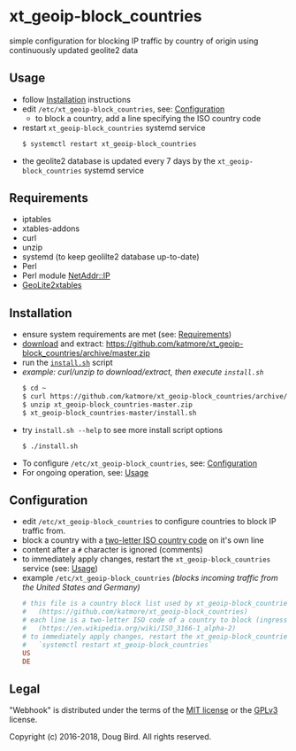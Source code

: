 # xt_geoip-block_countries
simple configuration for blocking IP traffic by country of origin using continuously updated geolite2 data

## Usage
 * follow [Installation](#Installation) instructions
 * edit `/etc/xt_geoip-block_countries`, see: [Configuration](#Configuration)
   * to block a country, add a line specifying the ISO country code
 * restart `xt_geoip-block_countries` systemd service
   ```sh
   $ systemctl restart xt_geoip-block_countries
   ```
 * the geolite2 database is updated every 7 days by the `xt_geoip-block_countries` systemd service

## Requirements
 * iptables
 * xtables-addons
 * curl
 * unzip
 * systemd (to keep geolilte2 database up-to-date)
 * Perl
 * Perl module [NetAddr::IP](https://metacpan.org/pod/NetAddr::IP)
 * [GeoLite2xtables](https://github.com/mschmitt/GeoLite2xtables)

## Installation
 * ensure system requirements are met (see: [Requirements](#Requirements))
 * [download](https://github.com/katmore/xt_geoip-block_countries/archive/master.zip) and extract: https://github.com/katmore/xt_geoip-block_countries/archive/master.zip
 * run the [`install.sh`](https://github.com/katmore/xt_geoip-block_countries/blob/master/install.sh) script
 * *example: curl/unzip to download/extract, then execute `install.sh`*
    ```sh
    $ cd ~
    $ curl https://github.com/katmore/xt_geoip-block_countries/archive/master.zip -OJL
    $ unzip xt_geoip-block_countries-master.zip
    $ xt_geoip-block_countries-master/install.sh
    ```
 * try `install.sh --help` to see more install script options
   ```sh
   $ ./install.sh
   ```
 * To configure `/etc/xt_geoip-block_countries`, see: [Configuration](#Configuration)
 * For ongoing operation, see: [Usage](#Usage)

## Configuration
 * edit `/etc/xt_geoip-block_countries` to configure countries to block IP traffic from.
 * block a country with a [two-letter ISO country code](https://en.wikipedia.org/wiki/ISO_3166-1_alpha-2) on it's own line
 * content after a `#` character is ignored (comments)
 * to immediately apply changes, restart the `xt_geoip-block_countries` service (see: [Usage](#Usage))
 * example `/etc/xt_geoip-block_countries` *(blocks incoming traffic from the United States and Germany)*
    ```ini
    # this file is a country block list used by xt_geoip-block_countries 
    #   (https://github.com/katmore/xt_geoip-block_countries)
    # each line is a two-letter ISO code of a country to block (ingress IP traffic)
    #   (https://en.wikipedia.org/wiki/ISO_3166-1_alpha-2)
    # to immediately apply changes, restart the xt_geoip-block_countries service
    #   `systemctl restart xt_geoip-block_countries`
    US 
    DE
    ```
    
## Legal
"Webhook" is distributed under the terms of the [MIT license](LICENSE) or the [GPLv3](GPLv3) license.

Copyright (c) 2016-2018, Doug Bird.
All rights reserved.
